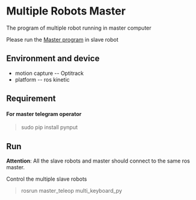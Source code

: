 # Multiple Robots Master
The program of multiple robot running in master computer

Please run the [Master program](https://github.com/hanruihua/slave_multirobot) in slave robot
 
## Environment and device

- motion capture -- Optitrack
- platform -- ros kinetic

## Requirement 

#### For master telegram operator

> sudo pip install pynput

## Run 
**Attention**: All the slave robots and master should connect to the same ros master. 

Control the multiple slave robots
> rosrun master_teleop multi_keyboard_py 



